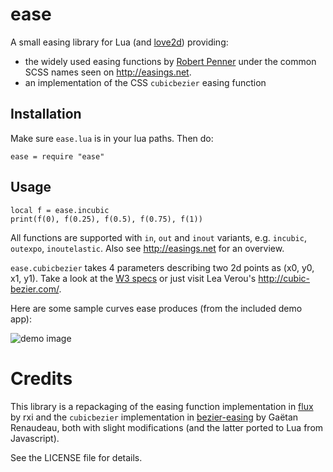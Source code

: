 # ease

A small easing library for Lua (and <a href="https://love2d.org/">love2d</a>) providing:

* the widely used easing functions by <a href="http://robertpenner.com/easing/">Robert Penner</a> under the common SCSS names seen on <a href="http://easings.net">http://easings.net</a>.
* an implementation of the CSS `cubicbezier` easing function

## Installation

Make sure `ease.lua` is in your lua paths. Then do:

```
ease = require "ease"
```

## Usage

```
local f = ease.incubic
print(f(0), f(0.25), f(0.5), f(0.75), f(1))
```

All functions are supported with `in`, `out` and `inout` variants, e.g. `incubic`, `outexpo`, `inoutelastic`. Also see <a href="http://easings.net">http://easings.net</a> for an overview.

`ease.cubicbezier` takes 4 parameters describing two 2d points as (x0, y0, x1, y1). Take a look at the <a href="https://www.w3.org/TR/css-timing-1/#cubic-bzier-timing-function">W3 specs</a> or just visit Lea Verou's <a href="http://cubic-bezier.com/">http://cubic-bezier.com/</a>.

Here are some sample curves ease produces (from the included demo app):

![demo image](https://raw.githubusercontent.com/wiki/poke1024/ease/demo.png)

# Credits

This library is a repackaging of the easing function implementation in <a href="https://github.com/rxi/flux">flux</a> by rxi and the `cubicbezier` implementation in <a href="https://github.com/gre/bezier-easing">bezier-easing</a> by Gaëtan Renaudeau, both with slight modifications (and the latter ported to Lua from Javascript).

See the LICENSE file for details.
